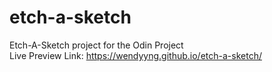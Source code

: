 # etch-a-sketch
Etch-A-Sketch project for the Odin Project <br />
Live Preview Link: https://wendyyng.github.io/etch-a-sketch/

